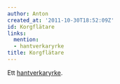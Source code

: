 ```yaml
---
author: Anton
created_at: '2011-10-30T18:52:09Z'
id: Korgflätare
links:
  mention:
  - hantverkaryrke
title: Korgflätare
---
```


Ett [hantverkaryrke].

  [hantverkaryrke]: hantverkaryrke
